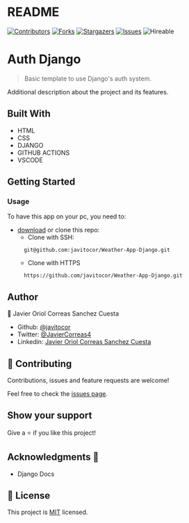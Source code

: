 # README
<!--
This README would normally document whatever steps are necessary to get the
application up and running.

Things you may want to c<!--
*** Thanks for checking out this README Template. If you have a suggestion that would
*** make this better, please fork the repo and create a pull request or simply open
*** an issue with the tag "enhancement".
*** Thanks again! Now go create something AMAZING! :D
-->

<!-- PROJECT SHIELDS -->
<!--
*** I'm using markdown "reference style" links for readability.
*** Reference links are enclosed in brackets [ ] instead of parentheses ( ).
*** See the bottom of this document for the declaration of the reference variables
*** for contributors-url, forks-url, etc. This is an optional, concise syntax you may use.
*** https://www.markdownguide.org/basic-syntax/#reference-style-links
-->
[![Contributors][contributors-shield]][contributors-url] 
[![Forks][forks-shield]][forks-url] 
[![Stargazers][stars-shield]][stars-url] 
[![Issues][issues-shield]][issues-url] 
![Hireable](https://cdn.rawgit.com/hiendv/hireable/master/styles/default/yes.svg) 

# Auth Django

>  Basic template to use Django's auth system.

Additional description about the project and its features.



## Built With

- HTML 
- CSS
- DJANGO
- GITHUB ACTIONS
- VSCODE

## Getting Started
### Usage
To have this app on your pc, you need to:
* [download](https://github.com/javitocor/Weather-App-Django/archive/main.zip) or clone this repo:
  - Clone with SSH:
  ```
    git@github.com:javitocor/Weather-App-Django.git
  ```
  - Clone with HTTPS
  ```
    https://github.com/javitocor/Weather-App-Django.git
  ```

## Author

👤 Javier Oriol Correas Sanchez Cuesta 
- Github: [@javitocor](https://github.com/javitocor) 
- Twitter: [@JavierCorreas4](https://twitter.com/JavierCorreas4) 
- Linkedin: [Javier Oriol Correas Sanchez Cuesta](https://www.linkedin.com/in/javier-correas-sanchez-cuesta-15289482/) 

## 🤝 Contributing

Contributions, issues and feature requests are welcome!

Feel free to check the [issues page](https://github.com/javitocor/Django-Auth-Template/issues).

## Show your support

Give a ⭐️ if you like this project!

## Acknowledgments 🚀

- Django Docs

## 📝 License

This project is [MIT](lic.url) licensed.

<!-- MARKDOWN LINKS & IMAGES -->
<!-- https://www.markdownguide.org/basic-syntax/#reference-style-links -->
[contributors-shield]: https://img.shields.io/github/contributors/javitocor/Django-Auth-Template.svg?style=flat-square
[contributors-url]: https://github.com/javitocor/Django-Auth-Template/graphs/contributors
[forks-shield]: https://img.shields.io/github/forks/javitocor/Django-Auth-Template.svg?style=flat-square
[forks-url]: https://github.com/javitocor/Django-Auth-Template/network/members
[stars-shield]: https://img.shields.io/github/stars/javitocor/Django-Auth-Template.svg?style=flat-square
[stars-url]: https://github.com/javitocor/Django-Auth-Template/stargazers
[issues-shield]: https://img.shields.io/github/issues/javitocor/Django-Auth-Template.svg?style=flat-square
[issues-url]: https://github.com/javitocor/Django-Auth-Template/issuesover:
